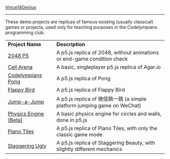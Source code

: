 [Vince14Genius](https://vince14genius.github.io)

<hr>

These demo projects are replicas of famous existing (usually classical) games or projects, used only for teaching purposes in the Codelympians programming club. 

<table>
  <tr>
    <td><b>Project Name</b></td>
    <td><b>Description</b></td>
  </tr>
  <tr>
    <td><a href="2048/">2048 P5</a></td>
    <td>A p5.js replica of 2048, without animations or end-game condition check</td>
  </tr>
  <tr>
    <td><a href="Cell-Arena/">Cell Arena</a></td>
    <td>A basic, singleplayer p5.js replica of Agar.io</td>
  </tr>
  <tr>
    <td><a href="Pong/">Codelympians Pong</a></td>
    <td>A p5.js replica of Pong</td>
  </tr>
  <tr>
    <td><a href="Flappy-Bird/">Flappy Bird</a></td>
    <td>A p5.js replica of Flappy Bird</td>
  </tr>
  <tr>
    <td><a href="Jump/">Jump-a-Jump</a></td>
    <td>A p5.js replica of 微信跳一跳 (a simple platform jumping game on WeChat)</td>
  </tr>
  <tr>
    <td><a href="Physics-Engine-Beta/">Physics Engine (Beta)</a></td>
    <td>A basic physics engine for circles and walls, done in p5.js</td>
  </tr>
  <tr>
    <td><a href="Piano-Tiles/">Piano Tiles</a></td>
    <td>A p5.js replica of Piano Tiles, with only the classic game mode</td>
  </tr>
  <tr>
    <td><a href="Staggering-Ugly/">Staggering Ugly</a></td>
    <td>A p5.js replica of Staggering Beauty, with slightly different mechanics</td>
  </tr>
</table>
